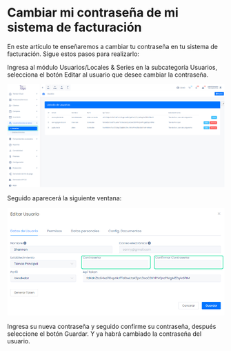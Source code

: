 # Cambiar mi contraseña de mi sistema de facturación

En este artículo te enseñaremos a cambiar tu contraseña en tu sistema de facturación. Sigue estos pasos para realizarlo:

Ingresa al módulo Usuarios/Locales & Series en la subcategoría Usuarios, selecciona el botón Editar al usuario que desee cambiar la contraseña.

![Alt text](img/Preguntafrecuente15.jpg)

Seguido aparecerá la siguiente ventana:

![Alt text](img/Preguntafrecuente19.jpg)

Ingresa su nueva contraseña y seguido confirme su contraseña, después seleccione el botón Guardar. Y ya habrá cambiado la contraseña del usuario.
